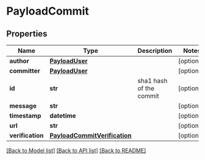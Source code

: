 # PayloadCommit

## Properties
Name | Type | Description | Notes
------------ | ------------- | ------------- | -------------
**author** | [**PayloadUser**](PayloadUser.md) |  | [optional] 
**committer** | [**PayloadUser**](PayloadUser.md) |  | [optional] 
**id** | **str** | sha1 hash of the commit | [optional] 
**message** | **str** |  | [optional] 
**timestamp** | **datetime** |  | [optional] 
**url** | **str** |  | [optional] 
**verification** | [**PayloadCommitVerification**](PayloadCommitVerification.md) |  | [optional] 

[[Back to Model list]](../README.md#documentation-for-models) [[Back to API list]](../README.md#documentation-for-api-endpoints) [[Back to README]](../README.md)


